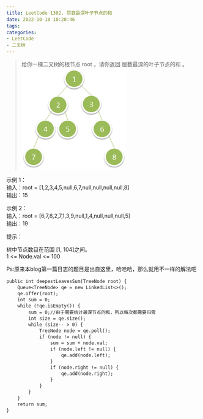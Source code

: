 ```yaml
---
title: LeetCode 1302. 层数最深叶子节点的和
date: 2022-10-18 10:20:46
tags:
categories:
- LeetCode
- 二叉树
---
```


> 给你一棵二叉树的根节点 root ，请你返回 层数最深的叶子节点的和 。
> ![](../images/leetcode1302/1483_ex1.png)
> 
<!--more-->

示例 1：  
输入：root = [1,2,3,4,5,null,6,7,null,null,null,null,8]  
输出：15  

示例 2：  
输入：root = [6,7,8,2,7,1,3,9,null,1,4,null,null,null,5]  
输出：19  

提示：

树中节点数目在范围 [1, 104]之间。  
1 <= Node.val <= 100  

Ps:原来本blog第一篇日志的题目是出自这里，哈哈哈，那么就用不一样的解法吧

```
public int deepestLeavesSum(TreeNode root) {
    Queue<TreeNode> qe = new LinkedList<>();
    qe.offer(root);
    int sum = 0;
    while (!qe.isEmpty()) {
        sum = 0;//由于需要统计最深节点的和，所以每次都需要归零
        int size = qe.size();
        while (size-- > 0) {
            TreeNode node = qe.poll();
            if (node != null) {
                sum = sum + node.val;
                if (node.left != null) {
                    qe.add(node.left);
                }
                if (node.right != null) {
                    qe.add(node.right);
                }
            }
        }
    }
    return sum;
}
```

